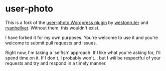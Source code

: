 user-photo
==========

This is a fork of the [user-photo Wordpress plugin](http://wordpress.org/extend/plugins/user-photo/) by [westonruter](http://profiles.wordpress.org/westonruter/)
and [ryanhellyer](http://profiles.wordpress.org/ryanhellyer/). Without them, this wouldn't exist.

I have forked it for my own purposes. You're welcome to use it and you're welcome to submit pull requests and issues.

Right now, I'm taking a 'selfish' approach. If I like what you're asking for, I'll spend time on it. If I don't, I
probably won't... but I *will* be respectful of your requests and try and respond in a timely manner.